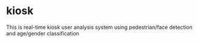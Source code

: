 # kiosk

This is real-time kiosk user analysis system using pedestrian/face detection and age/gender classification

